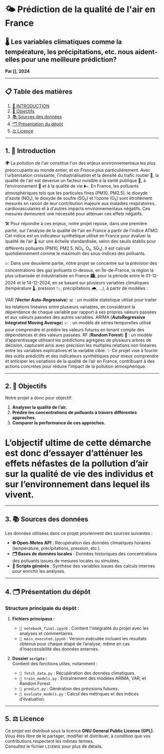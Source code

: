 # 🌤️ Prédiction de la qualité de l'air en France  
## 🌡️ Les variables climatiques comme la température, les précipitations, etc. nous aident-elles pour une meilleure prédiction? 
**Par [], 2024**

---

## 📋 Table des matières  
1. [🌟 INTRODUCTION](#INTRODUCTION)  
2. [🎯 Objectifs](#objectifs)  
3. [📚 Sources des données](#sources-des-données)  
4. [🗂️ Présentation du dépôt](#présentation-du-dépôt)  
5. [⚖️ Licence](#licence)  

---

## 1. 🌟 Introduction  

🌍 La pollution de l'air constitue l'un des enjeux environnementaux les plus préoccupants au monde entier, et en France plus particulièrement. Avec l'urbanisation croissante, l'industrialisation et la densité du trafic routier 🚗, la qualité de l'air est devenue un facteur nuisible à la santé publique 🏥, à l’environnement 🌱 et à la qualité de vie 🌬️. En France, les polluants atmosphériques tels que les particules fines (PM10, PM2.5), le dioxyde d'azote (NO₂), le dioxyde de soufre (SO₂) et l’ozone (O₃) sont étroitement mesurés en raison de leur contribution majeure aux maladies respiratoires, cardiovasculaires et à d'autres impacts environnementaux négatifs. Ces mesures demeurent une nécessité pour atténuer ces effets négatifs.

🛠️ Pour répondre à ces enjeux, notre projet repose, dans une première partie, sur l'analyse de la qualité de l'air en France à partir de l’indice ATMO. Cet indice est un indicateur synthétique utilisé en France pour évaluer la qualité de l’air 🌡️ sur une échelle standardisée, selon des seuils établis pour différents polluants (PM10, PM2.5, NO₂, O₃, SO₂). Il est calculé quotidiennement comme le maximum des sous-indices des polluants.

📈 Dans une deuxième partie, notre projet se concentre sur la prévision des concentrations des gaz polluants ci-dessus, en Île-de-France, la région la plus urbanisée et industrialisée en France 🏙️, pour la période entre le 01-12-2024 et le 14-12-2024, en se basant sur plusieurs variables climatiques (température 🌡️, pression 📉, précipitations 🌧️, …), à partir de modèles :

VAR (**Vector Auto-Regressive**) 📊 : un modèle statistique utilisé pour traiter les relations linéaires entre plusieurs variables, en considérant la dépendance de chaque variable par rapport à ses propres valeurs passées et aux valeurs passées des autres variables.
ARIMA (**AutoRegressive Integrated Moving Average**) 📈 : un modèle de séries temporelles utilisé pour comprendre et prédire les valeurs futures en tenant compte des dépendances et des valeurs passées.
RF (**Random Forest**) 🌳 : un modèle d’apprentissage utilisant les prédictions agrégées de plusieurs arbres de décision, capturant ainsi avec précision les multiples relations non linéaires entre les variables explicatives et la variable cible.
✨ Ce projet vise à fournir des outils prédictifs et des indicateurs synthétiques pour mieux comprendre et anticiper les variations de la qualité de l’air en France, contribuant à des actions concrètes pour réduire l’impact de la pollution atmosphérique.
 

---

## 2. 🎯 Objectifs  

Notre projet a donc pour objectif:
1. **Analyser la qualité de l’air.**
2. **Prédire les concentrations de polluants à travers différentes approches.**
3. **Comparer la performance de ces approches.**

# L’objectif ultime de cette démarche est donc d’essayer d’atténuer les effets néfastes de la pollution d’air sur la qualité de vie des individus et sur l’environnement dans lequel ils vivent.
 

---

## 3. 📚 Sources des données  

Les données utilisées dans ce projet proviennent des sources suivantes :  
- **🌐 Open-Meteo API** : Récupération des données climatiques horaires (température, précipitations, pression, etc.).  
- **🗂️ Bases de données locales** : Données historiques des concentrations des polluants issues de mesures locales ou simulées.  
- **🔢 Scripts générés** : Synthèse des variables issues des calculs internes pour enrichir les analyses.  

---

## 4. 🗂️ Présentation du dépôt  

### Structure principale du dépôt :  
1. **Fichiers principaux :**  
   - `📓 notebook_final.ipynb` : Contient l’intégralité du projet avec les analyses et commentaires.  
   - `📓 main_executed.ipynb` : Version exécutée incluant les résultats obtenus pour chaque étape de l’analyse, même en cas d’inaccessibilité des données externes.  

2. **Dossier `scripts` :**  
   Contient des fonctions utiles, notamment :  
   - `📂 fetch_data.py` : Récupération des données climatiques.  
   - `📂 train_models.py` : Entraînement des modèles ARIMA, VAR, et Random Forest.  
   - `📂 predict.py` : Génération des prévisions futures.  
   - `📂 evaluate_models.py` : Calcul des métriques et des indices d’évaluation.  

---

## 5. ⚖️ Licence  

Ce projet est distribué sous la licence **GNU General Public License (GPL)**. Vous êtes libre de le partager, modifier et distribuer, à condition que vos contributions respectent les mêmes termes.  
Consultez le fichier `LICENSE` pour plus de détails.  
